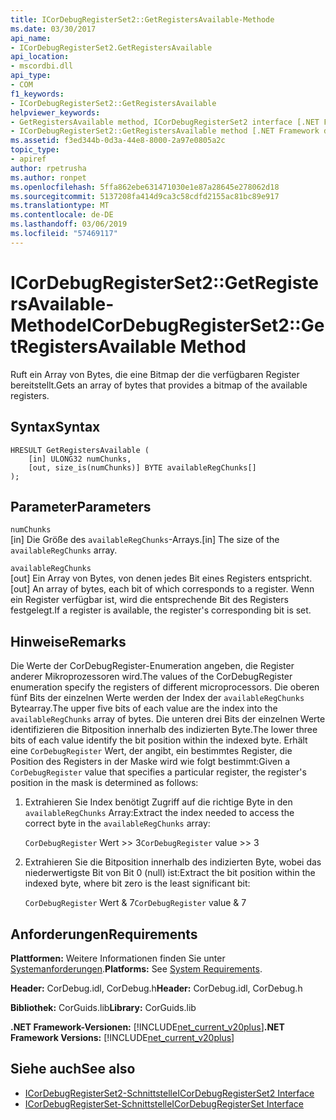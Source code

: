 ```yaml
---
title: ICorDebugRegisterSet2::GetRegistersAvailable-Methode
ms.date: 03/30/2017
api_name:
- ICorDebugRegisterSet2.GetRegistersAvailable
api_location:
- mscordbi.dll
api_type:
- COM
f1_keywords:
- ICorDebugRegisterSet2::GetRegistersAvailable
helpviewer_keywords:
- GetRegistersAvailable method, ICorDebugRegisterSet2 interface [.NET Framework debugging]
- ICorDebugRegisterSet2::GetRegistersAvailable method [.NET Framework debugging]
ms.assetid: f3ed344b-0d3a-44e8-8000-2a97e0805a2c
topic_type:
- apiref
author: rpetrusha
ms.author: ronpet
ms.openlocfilehash: 5ffa862ebe631471030e1e87a28645e278062d18
ms.sourcegitcommit: 5137208fa414d9ca3c58cdfd2155ac81bc89e917
ms.translationtype: MT
ms.contentlocale: de-DE
ms.lasthandoff: 03/06/2019
ms.locfileid: "57469117"
---
```

# <a name="icordebugregisterset2getregistersavailable-method"></a><span data-ttu-id="3a4b9-102">ICorDebugRegisterSet2::GetRegistersAvailable-Methode</span><span class="sxs-lookup"><span data-stu-id="3a4b9-102">ICorDebugRegisterSet2::GetRegistersAvailable Method</span></span>
<span data-ttu-id="3a4b9-103">Ruft ein Array von Bytes, die eine Bitmap der die verfügbaren Register bereitstellt.</span><span class="sxs-lookup"><span data-stu-id="3a4b9-103">Gets an array of bytes that provides a bitmap of the available registers.</span></span>  
  
## <a name="syntax"></a><span data-ttu-id="3a4b9-104">Syntax</span><span class="sxs-lookup"><span data-stu-id="3a4b9-104">Syntax</span></span>  
  
```  
HRESULT GetRegistersAvailable (  
    [in] ULONG32 numChunks,  
    [out, size_is(numChunks)] BYTE availableRegChunks[]  
);  
```  
  
## <a name="parameters"></a><span data-ttu-id="3a4b9-105">Parameter</span><span class="sxs-lookup"><span data-stu-id="3a4b9-105">Parameters</span></span>  
 `numChunks`  
 <span data-ttu-id="3a4b9-106">[in] Die Größe des `availableRegChunks`-Arrays.</span><span class="sxs-lookup"><span data-stu-id="3a4b9-106">[in] The size of the `availableRegChunks` array.</span></span>  
  
 `availableRegChunks`  
 <span data-ttu-id="3a4b9-107">[out] Ein Array von Bytes, von denen jedes Bit eines Registers entspricht.</span><span class="sxs-lookup"><span data-stu-id="3a4b9-107">[out] An array of bytes, each bit of which corresponds to a register.</span></span> <span data-ttu-id="3a4b9-108">Wenn ein Register verfügbar ist, wird die entsprechende Bit des Registers festgelegt.</span><span class="sxs-lookup"><span data-stu-id="3a4b9-108">If a register is available, the register's corresponding bit is set.</span></span>  
  
## <a name="remarks"></a><span data-ttu-id="3a4b9-109">Hinweise</span><span class="sxs-lookup"><span data-stu-id="3a4b9-109">Remarks</span></span>  
 <span data-ttu-id="3a4b9-110">Die Werte der CorDebugRegister-Enumeration angeben, die Register anderer Mikroprozessoren wird.</span><span class="sxs-lookup"><span data-stu-id="3a4b9-110">The values of the CorDebugRegister enumeration specify the registers of different microprocessors.</span></span> <span data-ttu-id="3a4b9-111">Die oberen fünf Bits der einzelnen Werte werden der Index der `availableRegChunks` Bytearray.</span><span class="sxs-lookup"><span data-stu-id="3a4b9-111">The upper five bits of each value are the index into the `availableRegChunks` array of bytes.</span></span> <span data-ttu-id="3a4b9-112">Die unteren drei Bits der einzelnen Werte identifizieren die Bitposition innerhalb des indizierten Byte.</span><span class="sxs-lookup"><span data-stu-id="3a4b9-112">The lower three bits of each value identify the bit position within the indexed byte.</span></span> <span data-ttu-id="3a4b9-113">Erhält eine `CorDebugRegister` Wert, der angibt, ein bestimmtes Register, die Position des Registers in der Maske wird wie folgt bestimmt:</span><span class="sxs-lookup"><span data-stu-id="3a4b9-113">Given a `CorDebugRegister` value that specifies a particular register, the register's position in the mask is determined as follows:</span></span>  
  
1.  <span data-ttu-id="3a4b9-114">Extrahieren Sie Index benötigt Zugriff auf die richtige Byte in den `availableRegChunks` Array:</span><span class="sxs-lookup"><span data-stu-id="3a4b9-114">Extract the index needed to access the correct byte in the `availableRegChunks` array:</span></span>  
  
     <span data-ttu-id="3a4b9-115">`CorDebugRegister` Wert >> 3</span><span class="sxs-lookup"><span data-stu-id="3a4b9-115">`CorDebugRegister` value >> 3</span></span>  
  
2.  <span data-ttu-id="3a4b9-116">Extrahieren Sie die Bitposition innerhalb des indizierten Byte, wobei das niederwertigste Bit von Bit 0 (null) ist:</span><span class="sxs-lookup"><span data-stu-id="3a4b9-116">Extract the bit position within the indexed byte, where bit zero is the least significant bit:</span></span>  
  
     <span data-ttu-id="3a4b9-117">`CorDebugRegister` Wert & 7</span><span class="sxs-lookup"><span data-stu-id="3a4b9-117">`CorDebugRegister` value & 7</span></span>  
  
## <a name="requirements"></a><span data-ttu-id="3a4b9-118">Anforderungen</span><span class="sxs-lookup"><span data-stu-id="3a4b9-118">Requirements</span></span>  
 <span data-ttu-id="3a4b9-119">**Plattformen:** Weitere Informationen finden Sie unter [Systemanforderungen](../../../../docs/framework/get-started/system-requirements.md).</span><span class="sxs-lookup"><span data-stu-id="3a4b9-119">**Platforms:** See [System Requirements](../../../../docs/framework/get-started/system-requirements.md).</span></span>  
  
 <span data-ttu-id="3a4b9-120">**Header:** CorDebug.idl, CorDebug.h</span><span class="sxs-lookup"><span data-stu-id="3a4b9-120">**Header:** CorDebug.idl, CorDebug.h</span></span>  
  
 <span data-ttu-id="3a4b9-121">**Bibliothek:** CorGuids.lib</span><span class="sxs-lookup"><span data-stu-id="3a4b9-121">**Library:** CorGuids.lib</span></span>  
  
 <span data-ttu-id="3a4b9-122">**.NET Framework-Versionen:** [!INCLUDE[net_current_v20plus](../../../../includes/net-current-v20plus-md.md)]</span><span class="sxs-lookup"><span data-stu-id="3a4b9-122">**.NET Framework Versions:** [!INCLUDE[net_current_v20plus](../../../../includes/net-current-v20plus-md.md)]</span></span>  
  
## <a name="see-also"></a><span data-ttu-id="3a4b9-123">Siehe auch</span><span class="sxs-lookup"><span data-stu-id="3a4b9-123">See also</span></span>
- [<span data-ttu-id="3a4b9-124">ICorDebugRegisterSet2-Schnittstelle</span><span class="sxs-lookup"><span data-stu-id="3a4b9-124">ICorDebugRegisterSet2 Interface</span></span>](../../../../docs/framework/unmanaged-api/debugging/icordebugregisterset2-interface.md)
- [<span data-ttu-id="3a4b9-125">ICorDebugRegisterSet-Schnittstelle</span><span class="sxs-lookup"><span data-stu-id="3a4b9-125">ICorDebugRegisterSet Interface</span></span>](../../../../docs/framework/unmanaged-api/debugging/icordebugregisterset-interface.md)
